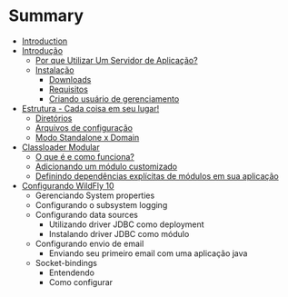 # Summary

* [Introduction](README.md)
* [Introdução](chapter1.md)
   * [Por que Utilizar Um Servidor de Aplicação?](por_que_utilizar_um_servidor_de_aplicacao.md)
   * [Instalação](instalacao.md)
       * [Downloads](downloads.md)
       * [Requisitos](requisitos.md)
       * [Criando usuário de gerenciamento](criando_usuario_de_gerenciamento.md)
* [Estrutura - Cada coisa em seu lugar!](estrutura_-_cada_coisa_em_seu_lugar.md)
   * [Diretórios](diretorios.md)
   * [Arquivos de configuração](arquivos_de_configuracao.md)
   * [Modo Standalone x Domain](modo_standalone_x_domain.md)
* [Classloader Modular](classloader_modular.md)
   * [O que é e como funciona?](o_que_e_e_como_funciona.md)
   * [Adicionando um módulo customizado](adicionando_um_modulo_customizado.md)
   * [Definindo dependências explícitas de módulos em sua aplicação](definindo_dependencias_explicitas_de_modulos_em_su.md)
* [Configurando WildFly 10](configurando_wildfly_10.md)
   * Gerenciando System properties
   * Configurando o subsystem logging
   * Configurando data sources
       * Utilizando driver JDBC como deployment
       * Instalando driver JDBC como módulo
   * Configurando envio de email
       * Enviando seu primeiro email com uma aplicação java
   * Socket-bindings
       * Entendendo
       * Como configurar


